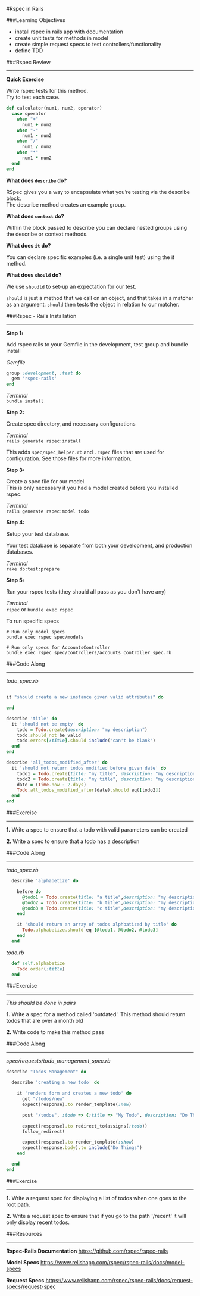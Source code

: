 #Rspec in Rails

###Learning Objectives
- install rspec in rails app with documentation
- create unit tests for methods in model
- create simple request specs to test controllers/functionality
- define TDD

###Rspec Review
__________________

**Quick Exercise**  

Write rspec tests for this method.  
Try to test each case.  

```ruby
def calculator(num1, num2, operator)
  case operator
    when "+"
      num1 + num2
    when "-"
      num1 - num2
    when "/"
      num1 / num2
    when "*"
      num1 * num2
  end
end
```

**What does `describe` do?**  

RSpec gives you a way to encapsulate what you’re testing via the describe block.  
The describe method creates an example group.  

**What does `context` do?**  

Within the block passed to describe you can declare nested groups using 
the describe or context methods.  

**What does `it` do?**  

You can declare specific examples (i.e. a single unit test) using the it method.  

**What does `should` do?**  

We use `shoudld` to set-up an expectation for our test.  

`should` is just a method that we call on an object, and that takes in a matcher as an argument.  `should` then tests the object in relation to our matcher.  

###Rspec - Rails Installation
_____________________________

**Step 1:**  

Add rspec rails to your Gemfile in the development, test group and bundle install  


*Gemfile*  
```ruby
group :development, :test do
  gem 'rspec-rails'
end
```

*Terminal*  
`bundle install`  

**Step 2:**  

Create spec directory, and necessary configurations  

*Terminal*  
`rails generate rspec:install`  

This adds `spec/spec_helper.rb` and `.rspec` files that are used for configuration. See those files for more information.  

**Step 3:**  

Create a spec file for our model.  
This is only necessary if you had a model created before you installed rspec.  

*Terminal*  
`rails generate rspec:model todo`  

**Step 4:**  

Setup your test database.  

Your test database is separate from both your development, and production databases.  

*Terminal*  
`rake db:test:prepare`  

**Step 5:**  

Run your rspec tests (they should all pass as you don't have any)  

*Terminal*  
`rspec` or `bundle exec rspec`

To run specific specs

```
# Run only model specs
bundle exec rspec spec/models

# Run only specs for AccountsController
bundle exec rspec spec/controllers/accounts_controller_spec.rb
```

###Code Along 
______________

*todo_spec.rb*
```ruby

it "should create a new instance given valid attributes" do

end

describe 'title' do
  it 'should not be empty' do
    todo = Todo.create(description: "my description")
    todo.should_not be_valid
    todo.errors[:title].should include("can't be blank")
  end
end

describe 'all_todos_modified_after' do
  it 'should not return todos modified before given date' do
    todo1 = Todo.create(title: "my title", description: "my description", updated_at: (Time.now - 4.days))
    todo2 = Todo.create(title: "my title", description: "my description", updated_at: (Time.now - 1.day))
    date = (Time.now - 2.days)
    Todo.all_todos_modified_after(date).should eq([todo2])
  end
end

```

###Exercise
__________________

**1.** Write a spec to ensure that a todo with valid parameters can be created

**2.** Write a spec to ensure that a todo has a description

###Code Along
________________

*todo_spec.rb*  
```ruby
  describe 'alphabetize' do

    before do
      @todo1 = Todo.create(title: "a title",description: "my description")
      @todo2 = Todo.create(title: "b title",description: "my description")
      @todo3 = Todo.create(title: "c title",description: "my description")
    end

    it 'should return an array of todos alphbatized by title' do
      Todo.alphabetize.should eq [@todo1, @todo2, @todo3]
    end
  end
```

*todo.rb*  
```ruby
  def self.alphabetize
    Todo.order(:title)
  end
```

###Exercise
_________________

*This should be done in pairs*  

**1.** Write a spec for a method called 'outdated'. This method should return todos that are over a month old  

**2.** Write code to make this method pass  

###Code Along
_______________

*spec/requests/todo_management_spec.rb*

```ruby
describe "Todos Management" do 

  describe 'creating a new todo' do

    it 'renders form and creates a new todo' do
      get "/todos/new"
      expect(response).to render_template(:new)

      post "/todos", :todo => {:title => "My Todo", description: "Do Things"}

      expect(response).to redirect_to(assigns(:todo))
      follow_redirect!

      expect(response).to render_template(:show)
      expect(response.body).to include("Do Things")
    end

  end
end
```

###Exercise
______________

**1.** Write a request spec for displaying a list of todos when one goes to the root path.  

**2.** Write a request spec to ensure that if you go to the path '/recent' it will only display recent todos.  

###Resources
________________

**Rspec-Rails Documentation** https://github.com/rspec/rspec-rails  

**Model Specs** https://www.relishapp.com/rspec/rspec-rails/docs/model-specs  

**Request Specs** https://www.relishapp.com/rspec/rspec-rails/docs/request-specs/request-spec  

